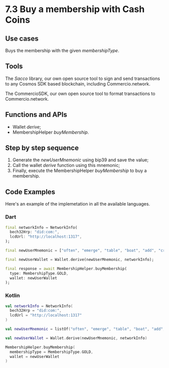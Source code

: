 # 7.3 Buy a membership with Cash Coins

## Use cases
Buys the membership with the given _membershipType_.

## Tools
The _Sacco_ library, our own open source tool to sign and send transactions to any Cosmos SDK based blockchain, including Commercio.network.

The CommercioSDK, our own open source tool to format transactions to Commercio.network.

## Functions and APIs
- Wallet _derive_;
- MembershipHelper _buyMembership_.

## Step by step sequence
1. Generate the _newUserMnemonic_ using bip39 and save the value;
2. Call the wallet _derive_ function using this mnemonic;
3. Finally, execute the MembershipHelper _buyMembership_ to buy a membership.
  
## Code Examples
Here's an example of the implemetation in all the available languages.

### Dart
```dart
final networkInfo = NetworkInfo(
  bech32Hrp: "did:com:",
  lcdUrl: "http://localhost:1317",
);

final newUserMnemonic = ["often", "emerge", "table", "boat", "add", "crowd", "obtain", "creek", "skill", "flat", "master", "gift", "provide", "peasant", "famous", "blur", "flight", "lady", "elephant", "twenty", "join", "depth", "laptop", "arrest"];

final newUserWallet = Wallet.derive(newUserMnemonic, networkInfo);

final response = await MembershipHelper.buyMembership(
  type: MembershipType.GOLD, 
  wallet: newUserWallet
);
```

### Kotlin
```kotlin
val networkInfo = NetworkInfo(
  bech32Hrp = "did:com:", 
  lcdUrl = "http://localhost:1317"
)

val newUserMnemonic = listOf("often", "emerge", "table", "boat", "add", "crowd", "obtain", "creek", "skill", "flat", "master", "gift", "provide", "peasant", "famous", "blur", "flight", "lady", "elephant", "twenty", "join", "depth", "laptop", "arrest")

val newUserWallet = Wallet.derive(newUserMnemonic, networkInfo)

MembershipHelper.buyMembership(
  membershipType = MembershipType.GOLD, 
  wallet = newUserWallet
)
```